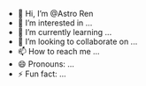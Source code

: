 - 👋 Hi, I’m @Astro Ren
- 👀 I’m interested in ...
- 🌱 I’m currently learning ...
- 💞️ I’m looking to collaborate on ...
- 📫 How to reach me ...
- 😄 Pronouns: ...
- ⚡ Fun fact: ...

<!---
YY123Rsj/YY123Rsj is a ✨ special ✨ repository because its `README.md` (this file) appears on your GitHub profile.
You can click the Preview link to take a look at your changes.
--->
